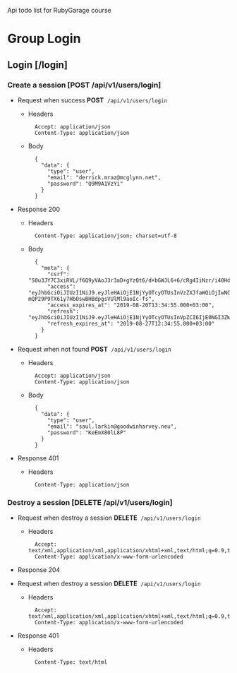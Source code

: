 Api todo list for RubyGarage course

# Group Login


## Login [/login]


### Create a session [POST /api/v1/users/login]


+ Request when success
**POST**&nbsp;&nbsp;`/api/v1/users/login`

    + Headers

            Accept: application/json
            Content-Type: application/json

    + Body

            {
              "data": {
                "type": "user",
                "email": "derrick.mraz@mcglynn.net",
                "password": "Q9M9A1VzYi"
              }
            }

+ Response 200

    + Headers

            Content-Type: application/json; charset=utf-8

    + Body

            {
              "meta": {
                "csrf": "S0u3JY7C3xiRVL/f6Q9yVAoJ3r3aD+gYzQt6/d+bGWJL6+6/cRg4IiNzr/i40HdsxcAFmpXk4HYF3hqNafzylg==",
                "access": "eyJhbGciOiJIUzI1NiJ9.eyJleHAiOjE1NjYyOTcyOTUsInVzZXJfaWQiOjIwNCwidWlkIjoiMjI0NzIyNGItMmUzMy00OTQ0LWIwMjMtYjE2YjNiMTkzYmRjIiwiZXhwIjoxNTY2Mjk3Mjk1fQ.1vcQ-mQP29P9TX61y7HbOswBHBdpgsVUlMl9aoIc-fs",
                "access_expires_at": "2019-08-20T13:34:55.000+03:00",
                "refresh": "eyJhbGciOiJIUzI1NiJ9.eyJleHAiOjE1NjYyOTcyOTUsInVpZCI6IjE0NGI3ZWYwLTM1M2MtNGI3MC04NzYxLWFkNDMzYzYwYzk4NSIsImV4cCI6MTU2Njg5ODQ5NX0.3Oh33o3huG1cTrzm7mrO5QDoa_r_WeoqFDlCI9OeV6o",
                "refresh_expires_at": "2019-08-27T12:34:55.000+03:00"
              }
            }

+ Request when not found
**POST**&nbsp;&nbsp;`/api/v1/users/login`

    + Headers

            Accept: application/json
            Content-Type: application/json

    + Body

            {
              "data": {
                "type": "user",
                "email": "saul.larkin@goodwinharvey.neu",
                "password": "KeEmX80lL8P"
              }
            }

+ Response 401

    + Headers

            Content-Type: application/json

### Destroy a session [DELETE /api/v1/users/login]


+ Request when destroy a session
**DELETE**&nbsp;&nbsp;`/api/v1/users/login`

    + Headers

            Accept: text/xml,application/xml,application/xhtml+xml,text/html;q=0.9,text/plain;q=0.8,image/png,*/*;q=0.5
            Content-Type: application/x-www-form-urlencoded

+ Response 204

+ Request when destroy a session
**DELETE**&nbsp;&nbsp;`/api/v1/users/login`

    + Headers

            Accept: text/xml,application/xml,application/xhtml+xml,text/html;q=0.9,text/plain;q=0.8,image/png,*/*;q=0.5
            Content-Type: application/x-www-form-urlencoded

+ Response 401

    + Headers

            Content-Type: text/html
